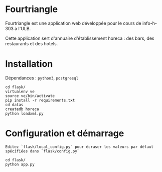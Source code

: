# Fourtriangle

Fourtriangle est une application web développée pour le cours de info-h-303 à l'ULB.

Cette application sert d'annuaire d'établissement horeca : des bars, des restaurants et des hotels.

# Installation

Dépendances : `python3`, `postgresql`

    cd flask/
    virtualenv ve
    source ve/bin/activate
    pip install -r requirements.txt
    cd datas
    createdb horeca
    python loadxml.py


# Configuration et démarrage

    Editez `flask/local_config.py` pour écraser les valeurs par défaut spécifiées dans `flask/config.py`

    cd flask/
    python app.py
